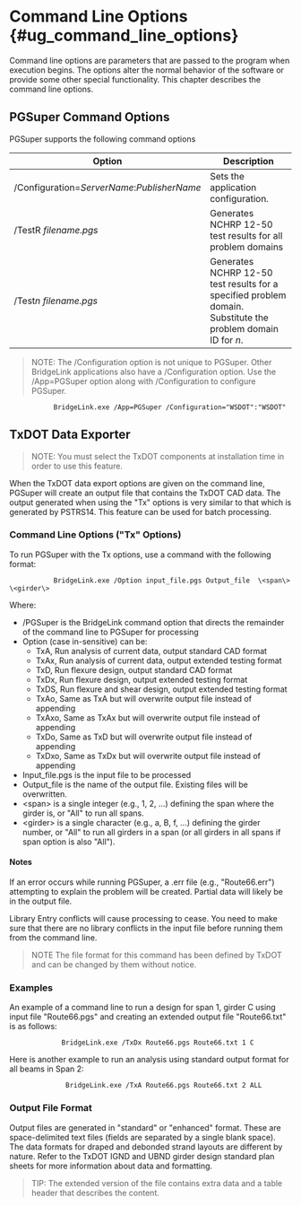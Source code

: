 Command Line Options {#ug_command_line_options}
==============================================
Command line options are parameters that are passed to the program when execution begins. The options alter the normal behavior of the software or provide some other special functionality. This chapter describes the command line options.

PGSuper Command Options
------------------------

PGSuper supports the following command options

Option | Description
-------|--------------
/Configuration=<i>ServerName</i>:<i>PublisherName</i> | Sets the application configuration.
/TestR <i>filename.pgs</i>| Generates NCHRP 12-50 test results for all problem domains
/Test<i>n</i> <i>filename.pgs</i> | Generates NCHRP 12-50 test results for a specified problem domain. Substitute the problem domain ID for <i>n</i>.

> NOTE: The /Configuration option is not unique to PGSuper. Other BridgeLink applications also have a /Configuration option. Use the /App=PGSuper option along with /Configuration to configure PGSuper.

               BridgeLink.exe /App=PGSuper /Configuration="WSDOT":"WSDOT"


TxDOT Data Exporter
-------------------

> NOTE: You must select the TxDOT components at installation time in order to use this feature.

When the TxDOT data export options are given on the command line, PGSuper will create an output file that contains the TxDOT CAD data. The output generated when using the "Tx" options is very similar to that which is generated by PSTRS14. This feature can be used for batch processing.

### Command Line Options ("Tx" Options) ###
To run PGSuper with the Tx options, use a command with the following format:

               BridgeLink.exe /Option input_file.pgs Output_file  \<span\> \<girder\>

Where:
* /PGSuper is the BridgeLink command option that directs the remainder of the command line to PGSuper for processing
* Option (case in-sensitive) can be:
    - TxA, Run analysis of current data, output standard CAD format
    - TxAx, Run analysis of current data, output extended testing format
    - TxD, Run flexure design, output standard CAD format
    - TxDx, Run flexure design, output extended testing format
    - TxDS, Run flexure and shear design, output extended testing format
    - TxAo, Same as TxA but will overwrite output file instead of appending
    - TxAxo, Same as TxAx but will overwrite output file instead of appending
    - TxDo, Same as TxD but will overwrite output file instead of appending
    - TxDxo, Same as TxDx but will overwrite output file instead of appending
* Input_file.pgs is the input file to be processed
* Output_file is the name of the output file. Existing files will be overwritten.
* \<span\> is a single integer (e.g., 1, 2, ...) defining the span where the girder is, or "All" to run all spans. 
* \<girder\> is a single character (e.g., a, B, f, ...) defining the girder number, or "All" to run all girders in a span (or all girders in all spans if span option is also "All").

#### Notes ####
If an error occurs while running PGSuper, a .err file (e.g., "Route66.err") attempting to explain the problem will be created. Partial data will likely be in the output file.

Library Entry conflicts will cause processing to cease. You need to make sure that there are no library conflicts in the input file before running them from the command line.

> NOTE The file format for this command has been defined by TxDOT and can be changed by them without notice.

### Examples ###
An example of a command line to run a design for span 1, girder C using input file "Route66.pgs" and creating an extended output file "Route66.txt" is as follows:

                 BridgeLink.exe /TxDx Route66.pgs Route66.txt 1 C

Here is another example to run an analysis using standard output format for all beams in Span 2:

                  BridgeLink.exe /TxA Route66.pgs Route66.txt 2 ALL

### Output File Format ###
Output files are generated in "standard" or "enhanced" format. These are space-delimited text files (fields are separated by a single blank space). The data formats for draped and debonded strand layouts are different by nature. Refer to the TxDOT IGND and UBND girder design standard plan sheets for more information about data and formatting.

> TIP: The extended version of the file contains extra data and a table header that describes the content.


